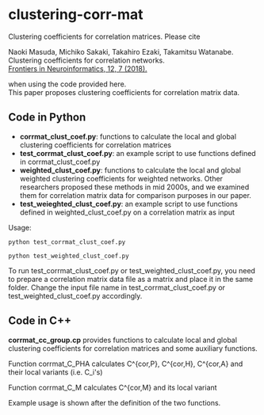 # clustering-corr-mat
Clustering coefficients for correlation matrices. 
Please cite

Naoki Masuda, Michiko Sakaki, Takahiro Ezaki, Takamitsu Watanabe.<br>
Clustering coefficients for correlation networks.<br>
[Frontiers in Neuroinformatics, 12, 7 (2018).](https://doi.org/10.3389/fninf.2018.00007)

when using the code provided here.<br>
This paper proposes clustering coefficients for correlation matrix data.

## Code in Python

- **corrmat_clust_coef.py**: functions to calculate the local and global clustering coefficients for correlation matrices
- **test_corrmat_clust_coef.py**: an example script to use functions defined in corrmat_clust_coef.py
- **weighted_clust_coef.py**: functions to calculate the local and global weighted clustering coefficients for weighted networks. Other researchers proposed these methods in mid 2000s, and we examined them for correlation matrix data for comparison purposes in our paper.
- **test_weieghted_clust_coef.py**: an example script to use functions defined in weighted_clust_coef.py on a correlation matrix as input

Usage:

`python test_corrmat_clust_coef.py`

`python test_weighted_clust_coef.py`

To run test_corrmat_clust_coef.py or test_weighted_clust_coef.py, you need to prepare a correlation matrix data file as a matrix and place it in the same folder. Change the input file name in test_corrmat_clust_coef.py or test_weighted_clust_coef.py accordingly.

## Code in C++

**corrmat_cc_group.cp** provides functions to calculate local and global clustering coefficients for correlation matrices and some auxiliary functions.

Function corrmat_C_PHA calculates C^{cor,P}, C^{cor,H}, C^{cor,A} and their local variants (i.e. C_i's)

Function corrmat_C_M calculates C^{cor,M} and its local variant

Example usage is shown after the definition of the two functions.
